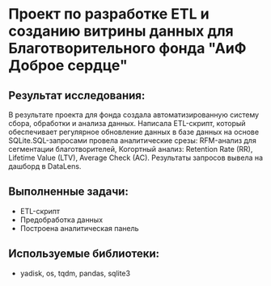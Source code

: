 # Проект по разработке ETL и созданию витрины данных для Благотворительного фонда "АиФ Доброе сердце"
## Результат исследования:

В результате проекта для фонда создала автоматизированную систему сбора, обработки и анализа данных. Написала ETL-скрипт, который обеспечивает регулярное обновление данных в базе данных на основе SQLite.SQL-запросами провела аналитические срезы: RFM-анализ для сегментации благотворителей, Когортный анализ: Retention Rate (RR), Lifetime Value (LTV), Average Check (AC). Результаты запросов вывела на дашборд в DataLens.

## Выполненные задачи:
- ETL-скрипт
- Предобработка данных
- Построена аналитическая панель
## Используемые библиотеки:
* yadisk, os, tqdm, pandas, sqlite3
